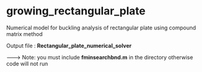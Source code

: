 # growing_rectangular_plate
Numerical model for buckling analysis of rectangular plate using compound matrix method

Output file : **Rectangular_plate_numerical_solver**

---> Note: you must include **fminsearchbnd.m** in the directory otherwise code will not run 
